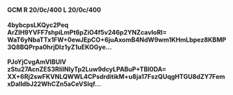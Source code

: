 #### GCM R 20/0c/400 L 20/0c/400
**4bybcpsLKQyc2Peq**<br/>**ArZIH9YVFF7shpiLmPt6pZiO4f5v246p2YNZcavIoRI=**<br/>**WaT6yNbaTTx1FW+0ewJEpCO+6juAxomB4NdW9wm1KHmLbpez8KBMP3Q8BQPrpa0hrjDIz1yZ1uEKOGye...**<br/><br/>
**PJoYjCvgAmVIBUlV**<br/>**zStu27AcnZES3RliINIyTp2Luw9dcyLPABuP+TBl0DA=**<br/>**XX+6Rj2swFKVNLQWWL4CPsdrditikM+u8ja17FszQUqgHTGU8dZY7FemxDalIdbJ22WhCZn5aCeVSlqf...**